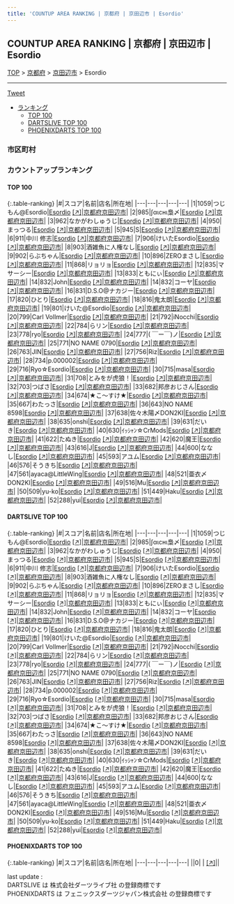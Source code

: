 ```yaml
---
title: 'COUNTUP AREA RANKING | 京都府 | 京田辺市 | Esordio'
---
```

## COUNTUP AREA RANKING | 京都府 | 京田辺市 | Esordio

[TOP](/darts/rank/) > [京都府](/darts/rank/京都府/) > [京田辺市](/darts/rank/京都府/京田辺市/) > Esordio

___

<a href="https://twitter.com/share?ref_src=twsrc%5Etfw" data-text="COUNTUP AREA RANKING | 京都府京田辺市Esordio" class="twitter-share-button" data-hashtags="DARTSLIVE,PHOENIXDARTS,darts,ダーツ" data-show-count="false">Tweet</a>

* [ランキング](#カウントアップランキング)
    * [TOP 100](#top-100)
    * [DARTSLIVE TOP 100](#dartslive-top-100)
    * [PHOENIXDARTS TOP 100](#phoenixdarts-top-100)

### 市区町村

<ul>

</ul>

### カウントアップランキング

#### TOP 100



{:.table-ranking}
|#|スコア|名前|店名|所在地|
|---|---|---|---|---|
|1|1059|<span class="rank-name-dl">つじもん@Esordio</span>|<a href="/darts/rank/shops/22d87ec6c621e9690d9b047a20a7ba1e.html">Esordio</a> <a href="https://search.dartslive.com/jp/shop/22d87ec6c621e9690d9b047a20a7ba1e">[↗]</a>|<a href="/darts/rank/京都府/京田辺市">京都府京田辺市</a>|
|2|985|<span class="rank-name-dl">∫αιснι梟〆</span>|<a href="/darts/rank/shops/22d87ec6c621e9690d9b047a20a7ba1e.html">Esordio</a> <a href="https://search.dartslive.com/jp/shop/22d87ec6c621e9690d9b047a20a7ba1e">[↗]</a>|<a href="/darts/rank/京都府/京田辺市">京都府京田辺市</a>|
|3|962|<span class="rank-name-dl">なかがわしゅうじ</span>|<a href="/darts/rank/shops/22d87ec6c621e9690d9b047a20a7ba1e.html">Esordio</a> <a href="https://search.dartslive.com/jp/shop/22d87ec6c621e9690d9b047a20a7ba1e">[↗]</a>|<a href="/darts/rank/京都府/京田辺市">京都府京田辺市</a>|
|4|950|<span class="rank-name-dl">まっつる</span>|<a href="/darts/rank/shops/22d87ec6c621e9690d9b047a20a7ba1e.html">Esordio</a> <a href="https://search.dartslive.com/jp/shop/22d87ec6c621e9690d9b047a20a7ba1e">[↗]</a>|<a href="/darts/rank/京都府/京田辺市">京都府京田辺市</a>|
|5|945|<span class="rank-name-dl">S</span>|<a href="/darts/rank/shops/22d87ec6c621e9690d9b047a20a7ba1e.html">Esordio</a> <a href="https://search.dartslive.com/jp/shop/22d87ec6c621e9690d9b047a20a7ba1e">[↗]</a>|<a href="/darts/rank/京都府/京田辺市">京都府京田辺市</a>|
|6|911|<span class="rank-name-dl">中川 修志</span>|<a href="/darts/rank/shops/22d87ec6c621e9690d9b047a20a7ba1e.html">Esordio</a> <a href="https://search.dartslive.com/jp/shop/22d87ec6c621e9690d9b047a20a7ba1e">[↗]</a>|<a href="/darts/rank/京都府/京田辺市">京都府京田辺市</a>|
|7|906|<span class="rank-name-dl">けいたEsordio</span>|<a href="/darts/rank/shops/22d87ec6c621e9690d9b047a20a7ba1e.html">Esordio</a> <a href="https://search.dartslive.com/jp/shop/22d87ec6c621e9690d9b047a20a7ba1e">[↗]</a>|<a href="/darts/rank/京都府/京田辺市">京都府京田辺市</a>|
|8|903|<span class="rank-name-dl">酒雑魚に人権なし</span>|<a href="/darts/rank/shops/22d87ec6c621e9690d9b047a20a7ba1e.html">Esordio</a> <a href="https://search.dartslive.com/jp/shop/22d87ec6c621e9690d9b047a20a7ba1e">[↗]</a>|<a href="/darts/rank/京都府/京田辺市">京都府京田辺市</a>|
|9|902|<span class="rank-name-dl">らぶちゃん</span>|<a href="/darts/rank/shops/22d87ec6c621e9690d9b047a20a7ba1e.html">Esordio</a> <a href="https://search.dartslive.com/jp/shop/22d87ec6c621e9690d9b047a20a7ba1e">[↗]</a>|<a href="/darts/rank/京都府/京田辺市">京都府京田辺市</a>|
|10|896|<span class="rank-name-dl">ZEROまさし</span>|<a href="/darts/rank/shops/22d87ec6c621e9690d9b047a20a7ba1e.html">Esordio</a> <a href="https://search.dartslive.com/jp/shop/22d87ec6c621e9690d9b047a20a7ba1e">[↗]</a>|<a href="/darts/rank/京都府/京田辺市">京都府京田辺市</a>|
|11|868|<span class="rank-name-dl">リョリョ</span>|<a href="/darts/rank/shops/22d87ec6c621e9690d9b047a20a7ba1e.html">Esordio</a> <a href="https://search.dartslive.com/jp/shop/22d87ec6c621e9690d9b047a20a7ba1e">[↗]</a>|<a href="/darts/rank/京都府/京田辺市">京都府京田辺市</a>|
|12|835|<span class="rank-name-dl">マサーシー</span>|<a href="/darts/rank/shops/22d87ec6c621e9690d9b047a20a7ba1e.html">Esordio</a> <a href="https://search.dartslive.com/jp/shop/22d87ec6c621e9690d9b047a20a7ba1e">[↗]</a>|<a href="/darts/rank/京都府/京田辺市">京都府京田辺市</a>|
|13|833|<span class="rank-name-dl">ともにぃ</span>|<a href="/darts/rank/shops/22d87ec6c621e9690d9b047a20a7ba1e.html">Esordio</a> <a href="https://search.dartslive.com/jp/shop/22d87ec6c621e9690d9b047a20a7ba1e">[↗]</a>|<a href="/darts/rank/京都府/京田辺市">京都府京田辺市</a>|
|14|832|<span class="rank-name-dl">John</span>|<a href="/darts/rank/shops/22d87ec6c621e9690d9b047a20a7ba1e.html">Esordio</a> <a href="https://search.dartslive.com/jp/shop/22d87ec6c621e9690d9b047a20a7ba1e">[↗]</a>|<a href="/darts/rank/京都府/京田辺市">京都府京田辺市</a>|
|14|832|<span class="rank-name-dl">コーヤ</span>|<a href="/darts/rank/shops/22d87ec6c621e9690d9b047a20a7ba1e.html">Esordio</a> <a href="https://search.dartslive.com/jp/shop/22d87ec6c621e9690d9b047a20a7ba1e">[↗]</a>|<a href="/darts/rank/京都府/京田辺市">京都府京田辺市</a>|
|16|831|<span class="rank-name-dl">D.S.O@ナカジー</span>|<a href="/darts/rank/shops/22d87ec6c621e9690d9b047a20a7ba1e.html">Esordio</a> <a href="https://search.dartslive.com/jp/shop/22d87ec6c621e9690d9b047a20a7ba1e">[↗]</a>|<a href="/darts/rank/京都府/京田辺市">京都府京田辺市</a>|
|17|820|<span class="rank-name-dl">ひとり</span>|<a href="/darts/rank/shops/22d87ec6c621e9690d9b047a20a7ba1e.html">Esordio</a> <a href="https://search.dartslive.com/jp/shop/22d87ec6c621e9690d9b047a20a7ba1e">[↗]</a>|<a href="/darts/rank/京都府/京田辺市">京都府京田辺市</a>|
|18|816|<span class="rank-name-dl">鬼太朗</span>|<a href="/darts/rank/shops/22d87ec6c621e9690d9b047a20a7ba1e.html">Esordio</a> <a href="https://search.dartslive.com/jp/shop/22d87ec6c621e9690d9b047a20a7ba1e">[↗]</a>|<a href="/darts/rank/京都府/京田辺市">京都府京田辺市</a>|
|19|801|<span class="rank-name-dl">けいた@Esordio</span>|<a href="/darts/rank/shops/22d87ec6c621e9690d9b047a20a7ba1e.html">Esordio</a> <a href="https://search.dartslive.com/jp/shop/22d87ec6c621e9690d9b047a20a7ba1e">[↗]</a>|<a href="/darts/rank/京都府/京田辺市">京都府京田辺市</a>|
|20|799|<span class="rank-name-dl">Carl Vollmer</span>|<a href="/darts/rank/shops/22d87ec6c621e9690d9b047a20a7ba1e.html">Esordio</a> <a href="https://search.dartslive.com/jp/shop/22d87ec6c621e9690d9b047a20a7ba1e">[↗]</a>|<a href="/darts/rank/京都府/京田辺市">京都府京田辺市</a>|
|21|792|<span class="rank-name-dl">iNocchi</span>|<a href="/darts/rank/shops/22d87ec6c621e9690d9b047a20a7ba1e.html">Esordio</a> <a href="https://search.dartslive.com/jp/shop/22d87ec6c621e9690d9b047a20a7ba1e">[↗]</a>|<a href="/darts/rank/京都府/京田辺市">京都府京田辺市</a>|
|22|784|<span class="rank-name-dl">らリン</span>|<a href="/darts/rank/shops/22d87ec6c621e9690d9b047a20a7ba1e.html">Esordio</a> <a href="https://search.dartslive.com/jp/shop/22d87ec6c621e9690d9b047a20a7ba1e">[↗]</a>|<a href="/darts/rank/京都府/京田辺市">京都府京田辺市</a>|
|23|778|<span class="rank-name-dl">ryo</span>|<a href="/darts/rank/shops/22d87ec6c621e9690d9b047a20a7ba1e.html">Esordio</a> <a href="https://search.dartslive.com/jp/shop/22d87ec6c621e9690d9b047a20a7ba1e">[↗]</a>|<a href="/darts/rank/京都府/京田辺市">京都府京田辺市</a>|
|24|777|<span class="rank-name-dl">( ￣ー￣)ノ</span>|<a href="/darts/rank/shops/22d87ec6c621e9690d9b047a20a7ba1e.html">Esordio</a> <a href="https://search.dartslive.com/jp/shop/22d87ec6c621e9690d9b047a20a7ba1e">[↗]</a>|<a href="/darts/rank/京都府/京田辺市">京都府京田辺市</a>|
|25|771|<span class="rank-name-dl">NO NAME 0790</span>|<a href="/darts/rank/shops/22d87ec6c621e9690d9b047a20a7ba1e.html">Esordio</a> <a href="https://search.dartslive.com/jp/shop/22d87ec6c621e9690d9b047a20a7ba1e">[↗]</a>|<a href="/darts/rank/京都府/京田辺市">京都府京田辺市</a>|
|26|763|<span class="rank-name-dl">JIN</span>|<a href="/darts/rank/shops/22d87ec6c621e9690d9b047a20a7ba1e.html">Esordio</a> <a href="https://search.dartslive.com/jp/shop/22d87ec6c621e9690d9b047a20a7ba1e">[↗]</a>|<a href="/darts/rank/京都府/京田辺市">京都府京田辺市</a>|
|27|756|<span class="rank-name-dl">Riz</span>|<a href="/darts/rank/shops/22d87ec6c621e9690d9b047a20a7ba1e.html">Esordio</a> <a href="https://search.dartslive.com/jp/shop/22d87ec6c621e9690d9b047a20a7ba1e">[↗]</a>|<a href="/darts/rank/京都府/京田辺市">京都府京田辺市</a>|
|28|734|<span class="rank-name-dl">p.000002</span>|<a href="/darts/rank/shops/22d87ec6c621e9690d9b047a20a7ba1e.html">Esordio</a> <a href="https://search.dartslive.com/jp/shop/22d87ec6c621e9690d9b047a20a7ba1e">[↗]</a>|<a href="/darts/rank/京都府/京田辺市">京都府京田辺市</a>|
|29|716|<span class="rank-name-dl">Ryo☆Esordio</span>|<a href="/darts/rank/shops/22d87ec6c621e9690d9b047a20a7ba1e.html">Esordio</a> <a href="https://search.dartslive.com/jp/shop/22d87ec6c621e9690d9b047a20a7ba1e">[↗]</a>|<a href="/darts/rank/京都府/京田辺市">京都府京田辺市</a>|
|30|715|<span class="rank-name-dl">masa</span>|<a href="/darts/rank/shops/22d87ec6c621e9690d9b047a20a7ba1e.html">Esordio</a> <a href="https://search.dartslive.com/jp/shop/22d87ec6c621e9690d9b047a20a7ba1e">[↗]</a>|<a href="/darts/rank/京都府/京田辺市">京都府京田辺市</a>|
|31|708|<span class="rank-name-dl">とみをが虎狼！</span>|<a href="/darts/rank/shops/22d87ec6c621e9690d9b047a20a7ba1e.html">Esordio</a> <a href="https://search.dartslive.com/jp/shop/22d87ec6c621e9690d9b047a20a7ba1e">[↗]</a>|<a href="/darts/rank/京都府/京田辺市">京都府京田辺市</a>|
|32|703|<span class="rank-name-dl">つばさ</span>|<a href="/darts/rank/shops/22d87ec6c621e9690d9b047a20a7ba1e.html">Esordio</a> <a href="https://search.dartslive.com/jp/shop/22d87ec6c621e9690d9b047a20a7ba1e">[↗]</a>|<a href="/darts/rank/京都府/京田辺市">京都府京田辺市</a>|
|33|682|<span class="rank-name-dl">邦彦おじさん</span>|<a href="/darts/rank/shops/22d87ec6c621e9690d9b047a20a7ba1e.html">Esordio</a> <a href="https://search.dartslive.com/jp/shop/22d87ec6c621e9690d9b047a20a7ba1e">[↗]</a>|<a href="/darts/rank/京都府/京田辺市">京都府京田辺市</a>|
|34|674|<span class="rank-name-dl">★こ～すけ★</span>|<a href="/darts/rank/shops/22d87ec6c621e9690d9b047a20a7ba1e.html">Esordio</a> <a href="https://search.dartslive.com/jp/shop/22d87ec6c621e9690d9b047a20a7ba1e">[↗]</a>|<a href="/darts/rank/京都府/京田辺市">京都府京田辺市</a>|
|35|667|<span class="rank-name-dl">わたっさ</span>|<a href="/darts/rank/shops/22d87ec6c621e9690d9b047a20a7ba1e.html">Esordio</a> <a href="https://search.dartslive.com/jp/shop/22d87ec6c621e9690d9b047a20a7ba1e">[↗]</a>|<a href="/darts/rank/京都府/京田辺市">京都府京田辺市</a>|
|36|643|<span class="rank-name-dl">NO NAME 8598</span>|<a href="/darts/rank/shops/22d87ec6c621e9690d9b047a20a7ba1e.html">Esordio</a> <a href="https://search.dartslive.com/jp/shop/22d87ec6c621e9690d9b047a20a7ba1e">[↗]</a>|<a href="/darts/rank/京都府/京田辺市">京都府京田辺市</a>|
|37|638|<span class="rank-name-dl">佐々木陽〆DON2KI</span>|<a href="/darts/rank/shops/22d87ec6c621e9690d9b047a20a7ba1e.html">Esordio</a> <a href="https://search.dartslive.com/jp/shop/22d87ec6c621e9690d9b047a20a7ba1e">[↗]</a>|<a href="/darts/rank/京都府/京田辺市">京都府京田辺市</a>|
|38|635|<span class="rank-name-dl">onshi</span>|<a href="/darts/rank/shops/22d87ec6c621e9690d9b047a20a7ba1e.html">Esordio</a> <a href="https://search.dartslive.com/jp/shop/22d87ec6c621e9690d9b047a20a7ba1e">[↗]</a>|<a href="/darts/rank/京都府/京田辺市">京都府京田辺市</a>|
|39|631|<span class="rank-name-dl">だいき</span>|<a href="/darts/rank/shops/22d87ec6c621e9690d9b047a20a7ba1e.html">Esordio</a> <a href="https://search.dartslive.com/jp/shop/22d87ec6c621e9690d9b047a20a7ba1e">[↗]</a>|<a href="/darts/rank/京都府/京田辺市">京都府京田辺市</a>|
|40|630|<span class="rank-name-dl">ｲｯｼｬﾝ☆CrMods</span>|<a href="/darts/rank/shops/22d87ec6c621e9690d9b047a20a7ba1e.html">Esordio</a> <a href="https://search.dartslive.com/jp/shop/22d87ec6c621e9690d9b047a20a7ba1e">[↗]</a>|<a href="/darts/rank/京都府/京田辺市">京都府京田辺市</a>|
|41|622|<span class="rank-name-dl">たぬき</span>|<a href="/darts/rank/shops/22d87ec6c621e9690d9b047a20a7ba1e.html">Esordio</a> <a href="https://search.dartslive.com/jp/shop/22d87ec6c621e9690d9b047a20a7ba1e">[↗]</a>|<a href="/darts/rank/京都府/京田辺市">京都府京田辺市</a>|
|42|620|<span class="rank-name-dl">魔王</span>|<a href="/darts/rank/shops/22d87ec6c621e9690d9b047a20a7ba1e.html">Esordio</a> <a href="https://search.dartslive.com/jp/shop/22d87ec6c621e9690d9b047a20a7ba1e">[↗]</a>|<a href="/darts/rank/京都府/京田辺市">京都府京田辺市</a>|
|43|616|<span class="rank-name-dl">J</span>|<a href="/darts/rank/shops/22d87ec6c621e9690d9b047a20a7ba1e.html">Esordio</a> <a href="https://search.dartslive.com/jp/shop/22d87ec6c621e9690d9b047a20a7ba1e">[↗]</a>|<a href="/darts/rank/京都府/京田辺市">京都府京田辺市</a>|
|44|600|<span class="rank-name-dl">ななし</span>|<a href="/darts/rank/shops/22d87ec6c621e9690d9b047a20a7ba1e.html">Esordio</a> <a href="https://search.dartslive.com/jp/shop/22d87ec6c621e9690d9b047a20a7ba1e">[↗]</a>|<a href="/darts/rank/京都府/京田辺市">京都府京田辺市</a>|
|45|593|<span class="rank-name-dl">アユム</span>|<a href="/darts/rank/shops/22d87ec6c621e9690d9b047a20a7ba1e.html">Esordio</a> <a href="https://search.dartslive.com/jp/shop/22d87ec6c621e9690d9b047a20a7ba1e">[↗]</a>|<a href="/darts/rank/京都府/京田辺市">京都府京田辺市</a>|
|46|576|<span class="rank-name-dl">そうきち</span>|<a href="/darts/rank/shops/22d87ec6c621e9690d9b047a20a7ba1e.html">Esordio</a> <a href="https://search.dartslive.com/jp/shop/22d87ec6c621e9690d9b047a20a7ba1e">[↗]</a>|<a href="/darts/rank/京都府/京田辺市">京都府京田辺市</a>|
|47|561|<span class="rank-name-dl">ayaca@LittleWing</span>|<a href="/darts/rank/shops/22d87ec6c621e9690d9b047a20a7ba1e.html">Esordio</a> <a href="https://search.dartslive.com/jp/shop/22d87ec6c621e9690d9b047a20a7ba1e">[↗]</a>|<a href="/darts/rank/京都府/京田辺市">京都府京田辺市</a>|
|48|521|<span class="rank-name-dl">亜衣〆DON2KI</span>|<a href="/darts/rank/shops/22d87ec6c621e9690d9b047a20a7ba1e.html">Esordio</a> <a href="https://search.dartslive.com/jp/shop/22d87ec6c621e9690d9b047a20a7ba1e">[↗]</a>|<a href="/darts/rank/京都府/京田辺市">京都府京田辺市</a>|
|49|516|<span class="rank-name-dl">Mu</span>|<a href="/darts/rank/shops/22d87ec6c621e9690d9b047a20a7ba1e.html">Esordio</a> <a href="https://search.dartslive.com/jp/shop/22d87ec6c621e9690d9b047a20a7ba1e">[↗]</a>|<a href="/darts/rank/京都府/京田辺市">京都府京田辺市</a>|
|50|509|<span class="rank-name-dl">yu-ko</span>|<a href="/darts/rank/shops/22d87ec6c621e9690d9b047a20a7ba1e.html">Esordio</a> <a href="https://search.dartslive.com/jp/shop/22d87ec6c621e9690d9b047a20a7ba1e">[↗]</a>|<a href="/darts/rank/京都府/京田辺市">京都府京田辺市</a>|
|51|449|<span class="rank-name-dl">Haku</span>|<a href="/darts/rank/shops/22d87ec6c621e9690d9b047a20a7ba1e.html">Esordio</a> <a href="https://search.dartslive.com/jp/shop/22d87ec6c621e9690d9b047a20a7ba1e">[↗]</a>|<a href="/darts/rank/京都府/京田辺市">京都府京田辺市</a>|
|52|288|<span class="rank-name-dl">yui</span>|<a href="/darts/rank/shops/22d87ec6c621e9690d9b047a20a7ba1e.html">Esordio</a> <a href="https://search.dartslive.com/jp/shop/22d87ec6c621e9690d9b047a20a7ba1e">[↗]</a>|<a href="/darts/rank/京都府/京田辺市">京都府京田辺市</a>|


#### DARTSLIVE TOP 100



{:.table-ranking}
|#|スコア|名前|店名|所在地|
|---|---|---|---|---|
|1|1059|<span class="rank-name-dl">つじもん@Esordio</span>|<a href="/darts/rank/shops/22d87ec6c621e9690d9b047a20a7ba1e.html">Esordio</a> <a href="https://search.dartslive.com/jp/shop/22d87ec6c621e9690d9b047a20a7ba1e">[↗]</a>|<a href="/darts/rank/京都府/京田辺市">京都府京田辺市</a>|
|2|985|<span class="rank-name-dl">∫αιснι梟〆</span>|<a href="/darts/rank/shops/22d87ec6c621e9690d9b047a20a7ba1e.html">Esordio</a> <a href="https://search.dartslive.com/jp/shop/22d87ec6c621e9690d9b047a20a7ba1e">[↗]</a>|<a href="/darts/rank/京都府/京田辺市">京都府京田辺市</a>|
|3|962|<span class="rank-name-dl">なかがわしゅうじ</span>|<a href="/darts/rank/shops/22d87ec6c621e9690d9b047a20a7ba1e.html">Esordio</a> <a href="https://search.dartslive.com/jp/shop/22d87ec6c621e9690d9b047a20a7ba1e">[↗]</a>|<a href="/darts/rank/京都府/京田辺市">京都府京田辺市</a>|
|4|950|<span class="rank-name-dl">まっつる</span>|<a href="/darts/rank/shops/22d87ec6c621e9690d9b047a20a7ba1e.html">Esordio</a> <a href="https://search.dartslive.com/jp/shop/22d87ec6c621e9690d9b047a20a7ba1e">[↗]</a>|<a href="/darts/rank/京都府/京田辺市">京都府京田辺市</a>|
|5|945|<span class="rank-name-dl">S</span>|<a href="/darts/rank/shops/22d87ec6c621e9690d9b047a20a7ba1e.html">Esordio</a> <a href="https://search.dartslive.com/jp/shop/22d87ec6c621e9690d9b047a20a7ba1e">[↗]</a>|<a href="/darts/rank/京都府/京田辺市">京都府京田辺市</a>|
|6|911|<span class="rank-name-dl">中川 修志</span>|<a href="/darts/rank/shops/22d87ec6c621e9690d9b047a20a7ba1e.html">Esordio</a> <a href="https://search.dartslive.com/jp/shop/22d87ec6c621e9690d9b047a20a7ba1e">[↗]</a>|<a href="/darts/rank/京都府/京田辺市">京都府京田辺市</a>|
|7|906|<span class="rank-name-dl">けいたEsordio</span>|<a href="/darts/rank/shops/22d87ec6c621e9690d9b047a20a7ba1e.html">Esordio</a> <a href="https://search.dartslive.com/jp/shop/22d87ec6c621e9690d9b047a20a7ba1e">[↗]</a>|<a href="/darts/rank/京都府/京田辺市">京都府京田辺市</a>|
|8|903|<span class="rank-name-dl">酒雑魚に人権なし</span>|<a href="/darts/rank/shops/22d87ec6c621e9690d9b047a20a7ba1e.html">Esordio</a> <a href="https://search.dartslive.com/jp/shop/22d87ec6c621e9690d9b047a20a7ba1e">[↗]</a>|<a href="/darts/rank/京都府/京田辺市">京都府京田辺市</a>|
|9|902|<span class="rank-name-dl">らぶちゃん</span>|<a href="/darts/rank/shops/22d87ec6c621e9690d9b047a20a7ba1e.html">Esordio</a> <a href="https://search.dartslive.com/jp/shop/22d87ec6c621e9690d9b047a20a7ba1e">[↗]</a>|<a href="/darts/rank/京都府/京田辺市">京都府京田辺市</a>|
|10|896|<span class="rank-name-dl">ZEROまさし</span>|<a href="/darts/rank/shops/22d87ec6c621e9690d9b047a20a7ba1e.html">Esordio</a> <a href="https://search.dartslive.com/jp/shop/22d87ec6c621e9690d9b047a20a7ba1e">[↗]</a>|<a href="/darts/rank/京都府/京田辺市">京都府京田辺市</a>|
|11|868|<span class="rank-name-dl">リョリョ</span>|<a href="/darts/rank/shops/22d87ec6c621e9690d9b047a20a7ba1e.html">Esordio</a> <a href="https://search.dartslive.com/jp/shop/22d87ec6c621e9690d9b047a20a7ba1e">[↗]</a>|<a href="/darts/rank/京都府/京田辺市">京都府京田辺市</a>|
|12|835|<span class="rank-name-dl">マサーシー</span>|<a href="/darts/rank/shops/22d87ec6c621e9690d9b047a20a7ba1e.html">Esordio</a> <a href="https://search.dartslive.com/jp/shop/22d87ec6c621e9690d9b047a20a7ba1e">[↗]</a>|<a href="/darts/rank/京都府/京田辺市">京都府京田辺市</a>|
|13|833|<span class="rank-name-dl">ともにぃ</span>|<a href="/darts/rank/shops/22d87ec6c621e9690d9b047a20a7ba1e.html">Esordio</a> <a href="https://search.dartslive.com/jp/shop/22d87ec6c621e9690d9b047a20a7ba1e">[↗]</a>|<a href="/darts/rank/京都府/京田辺市">京都府京田辺市</a>|
|14|832|<span class="rank-name-dl">John</span>|<a href="/darts/rank/shops/22d87ec6c621e9690d9b047a20a7ba1e.html">Esordio</a> <a href="https://search.dartslive.com/jp/shop/22d87ec6c621e9690d9b047a20a7ba1e">[↗]</a>|<a href="/darts/rank/京都府/京田辺市">京都府京田辺市</a>|
|14|832|<span class="rank-name-dl">コーヤ</span>|<a href="/darts/rank/shops/22d87ec6c621e9690d9b047a20a7ba1e.html">Esordio</a> <a href="https://search.dartslive.com/jp/shop/22d87ec6c621e9690d9b047a20a7ba1e">[↗]</a>|<a href="/darts/rank/京都府/京田辺市">京都府京田辺市</a>|
|16|831|<span class="rank-name-dl">D.S.O@ナカジー</span>|<a href="/darts/rank/shops/22d87ec6c621e9690d9b047a20a7ba1e.html">Esordio</a> <a href="https://search.dartslive.com/jp/shop/22d87ec6c621e9690d9b047a20a7ba1e">[↗]</a>|<a href="/darts/rank/京都府/京田辺市">京都府京田辺市</a>|
|17|820|<span class="rank-name-dl">ひとり</span>|<a href="/darts/rank/shops/22d87ec6c621e9690d9b047a20a7ba1e.html">Esordio</a> <a href="https://search.dartslive.com/jp/shop/22d87ec6c621e9690d9b047a20a7ba1e">[↗]</a>|<a href="/darts/rank/京都府/京田辺市">京都府京田辺市</a>|
|18|816|<span class="rank-name-dl">鬼太朗</span>|<a href="/darts/rank/shops/22d87ec6c621e9690d9b047a20a7ba1e.html">Esordio</a> <a href="https://search.dartslive.com/jp/shop/22d87ec6c621e9690d9b047a20a7ba1e">[↗]</a>|<a href="/darts/rank/京都府/京田辺市">京都府京田辺市</a>|
|19|801|<span class="rank-name-dl">けいた@Esordio</span>|<a href="/darts/rank/shops/22d87ec6c621e9690d9b047a20a7ba1e.html">Esordio</a> <a href="https://search.dartslive.com/jp/shop/22d87ec6c621e9690d9b047a20a7ba1e">[↗]</a>|<a href="/darts/rank/京都府/京田辺市">京都府京田辺市</a>|
|20|799|<span class="rank-name-dl">Carl Vollmer</span>|<a href="/darts/rank/shops/22d87ec6c621e9690d9b047a20a7ba1e.html">Esordio</a> <a href="https://search.dartslive.com/jp/shop/22d87ec6c621e9690d9b047a20a7ba1e">[↗]</a>|<a href="/darts/rank/京都府/京田辺市">京都府京田辺市</a>|
|21|792|<span class="rank-name-dl">iNocchi</span>|<a href="/darts/rank/shops/22d87ec6c621e9690d9b047a20a7ba1e.html">Esordio</a> <a href="https://search.dartslive.com/jp/shop/22d87ec6c621e9690d9b047a20a7ba1e">[↗]</a>|<a href="/darts/rank/京都府/京田辺市">京都府京田辺市</a>|
|22|784|<span class="rank-name-dl">らリン</span>|<a href="/darts/rank/shops/22d87ec6c621e9690d9b047a20a7ba1e.html">Esordio</a> <a href="https://search.dartslive.com/jp/shop/22d87ec6c621e9690d9b047a20a7ba1e">[↗]</a>|<a href="/darts/rank/京都府/京田辺市">京都府京田辺市</a>|
|23|778|<span class="rank-name-dl">ryo</span>|<a href="/darts/rank/shops/22d87ec6c621e9690d9b047a20a7ba1e.html">Esordio</a> <a href="https://search.dartslive.com/jp/shop/22d87ec6c621e9690d9b047a20a7ba1e">[↗]</a>|<a href="/darts/rank/京都府/京田辺市">京都府京田辺市</a>|
|24|777|<span class="rank-name-dl">( ￣ー￣)ノ</span>|<a href="/darts/rank/shops/22d87ec6c621e9690d9b047a20a7ba1e.html">Esordio</a> <a href="https://search.dartslive.com/jp/shop/22d87ec6c621e9690d9b047a20a7ba1e">[↗]</a>|<a href="/darts/rank/京都府/京田辺市">京都府京田辺市</a>|
|25|771|<span class="rank-name-dl">NO NAME 0790</span>|<a href="/darts/rank/shops/22d87ec6c621e9690d9b047a20a7ba1e.html">Esordio</a> <a href="https://search.dartslive.com/jp/shop/22d87ec6c621e9690d9b047a20a7ba1e">[↗]</a>|<a href="/darts/rank/京都府/京田辺市">京都府京田辺市</a>|
|26|763|<span class="rank-name-dl">JIN</span>|<a href="/darts/rank/shops/22d87ec6c621e9690d9b047a20a7ba1e.html">Esordio</a> <a href="https://search.dartslive.com/jp/shop/22d87ec6c621e9690d9b047a20a7ba1e">[↗]</a>|<a href="/darts/rank/京都府/京田辺市">京都府京田辺市</a>|
|27|756|<span class="rank-name-dl">Riz</span>|<a href="/darts/rank/shops/22d87ec6c621e9690d9b047a20a7ba1e.html">Esordio</a> <a href="https://search.dartslive.com/jp/shop/22d87ec6c621e9690d9b047a20a7ba1e">[↗]</a>|<a href="/darts/rank/京都府/京田辺市">京都府京田辺市</a>|
|28|734|<span class="rank-name-dl">p.000002</span>|<a href="/darts/rank/shops/22d87ec6c621e9690d9b047a20a7ba1e.html">Esordio</a> <a href="https://search.dartslive.com/jp/shop/22d87ec6c621e9690d9b047a20a7ba1e">[↗]</a>|<a href="/darts/rank/京都府/京田辺市">京都府京田辺市</a>|
|29|716|<span class="rank-name-dl">Ryo☆Esordio</span>|<a href="/darts/rank/shops/22d87ec6c621e9690d9b047a20a7ba1e.html">Esordio</a> <a href="https://search.dartslive.com/jp/shop/22d87ec6c621e9690d9b047a20a7ba1e">[↗]</a>|<a href="/darts/rank/京都府/京田辺市">京都府京田辺市</a>|
|30|715|<span class="rank-name-dl">masa</span>|<a href="/darts/rank/shops/22d87ec6c621e9690d9b047a20a7ba1e.html">Esordio</a> <a href="https://search.dartslive.com/jp/shop/22d87ec6c621e9690d9b047a20a7ba1e">[↗]</a>|<a href="/darts/rank/京都府/京田辺市">京都府京田辺市</a>|
|31|708|<span class="rank-name-dl">とみをが虎狼！</span>|<a href="/darts/rank/shops/22d87ec6c621e9690d9b047a20a7ba1e.html">Esordio</a> <a href="https://search.dartslive.com/jp/shop/22d87ec6c621e9690d9b047a20a7ba1e">[↗]</a>|<a href="/darts/rank/京都府/京田辺市">京都府京田辺市</a>|
|32|703|<span class="rank-name-dl">つばさ</span>|<a href="/darts/rank/shops/22d87ec6c621e9690d9b047a20a7ba1e.html">Esordio</a> <a href="https://search.dartslive.com/jp/shop/22d87ec6c621e9690d9b047a20a7ba1e">[↗]</a>|<a href="/darts/rank/京都府/京田辺市">京都府京田辺市</a>|
|33|682|<span class="rank-name-dl">邦彦おじさん</span>|<a href="/darts/rank/shops/22d87ec6c621e9690d9b047a20a7ba1e.html">Esordio</a> <a href="https://search.dartslive.com/jp/shop/22d87ec6c621e9690d9b047a20a7ba1e">[↗]</a>|<a href="/darts/rank/京都府/京田辺市">京都府京田辺市</a>|
|34|674|<span class="rank-name-dl">★こ～すけ★</span>|<a href="/darts/rank/shops/22d87ec6c621e9690d9b047a20a7ba1e.html">Esordio</a> <a href="https://search.dartslive.com/jp/shop/22d87ec6c621e9690d9b047a20a7ba1e">[↗]</a>|<a href="/darts/rank/京都府/京田辺市">京都府京田辺市</a>|
|35|667|<span class="rank-name-dl">わたっさ</span>|<a href="/darts/rank/shops/22d87ec6c621e9690d9b047a20a7ba1e.html">Esordio</a> <a href="https://search.dartslive.com/jp/shop/22d87ec6c621e9690d9b047a20a7ba1e">[↗]</a>|<a href="/darts/rank/京都府/京田辺市">京都府京田辺市</a>|
|36|643|<span class="rank-name-dl">NO NAME 8598</span>|<a href="/darts/rank/shops/22d87ec6c621e9690d9b047a20a7ba1e.html">Esordio</a> <a href="https://search.dartslive.com/jp/shop/22d87ec6c621e9690d9b047a20a7ba1e">[↗]</a>|<a href="/darts/rank/京都府/京田辺市">京都府京田辺市</a>|
|37|638|<span class="rank-name-dl">佐々木陽〆DON2KI</span>|<a href="/darts/rank/shops/22d87ec6c621e9690d9b047a20a7ba1e.html">Esordio</a> <a href="https://search.dartslive.com/jp/shop/22d87ec6c621e9690d9b047a20a7ba1e">[↗]</a>|<a href="/darts/rank/京都府/京田辺市">京都府京田辺市</a>|
|38|635|<span class="rank-name-dl">onshi</span>|<a href="/darts/rank/shops/22d87ec6c621e9690d9b047a20a7ba1e.html">Esordio</a> <a href="https://search.dartslive.com/jp/shop/22d87ec6c621e9690d9b047a20a7ba1e">[↗]</a>|<a href="/darts/rank/京都府/京田辺市">京都府京田辺市</a>|
|39|631|<span class="rank-name-dl">だいき</span>|<a href="/darts/rank/shops/22d87ec6c621e9690d9b047a20a7ba1e.html">Esordio</a> <a href="https://search.dartslive.com/jp/shop/22d87ec6c621e9690d9b047a20a7ba1e">[↗]</a>|<a href="/darts/rank/京都府/京田辺市">京都府京田辺市</a>|
|40|630|<span class="rank-name-dl">ｲｯｼｬﾝ☆CrMods</span>|<a href="/darts/rank/shops/22d87ec6c621e9690d9b047a20a7ba1e.html">Esordio</a> <a href="https://search.dartslive.com/jp/shop/22d87ec6c621e9690d9b047a20a7ba1e">[↗]</a>|<a href="/darts/rank/京都府/京田辺市">京都府京田辺市</a>|
|41|622|<span class="rank-name-dl">たぬき</span>|<a href="/darts/rank/shops/22d87ec6c621e9690d9b047a20a7ba1e.html">Esordio</a> <a href="https://search.dartslive.com/jp/shop/22d87ec6c621e9690d9b047a20a7ba1e">[↗]</a>|<a href="/darts/rank/京都府/京田辺市">京都府京田辺市</a>|
|42|620|<span class="rank-name-dl">魔王</span>|<a href="/darts/rank/shops/22d87ec6c621e9690d9b047a20a7ba1e.html">Esordio</a> <a href="https://search.dartslive.com/jp/shop/22d87ec6c621e9690d9b047a20a7ba1e">[↗]</a>|<a href="/darts/rank/京都府/京田辺市">京都府京田辺市</a>|
|43|616|<span class="rank-name-dl">J</span>|<a href="/darts/rank/shops/22d87ec6c621e9690d9b047a20a7ba1e.html">Esordio</a> <a href="https://search.dartslive.com/jp/shop/22d87ec6c621e9690d9b047a20a7ba1e">[↗]</a>|<a href="/darts/rank/京都府/京田辺市">京都府京田辺市</a>|
|44|600|<span class="rank-name-dl">ななし</span>|<a href="/darts/rank/shops/22d87ec6c621e9690d9b047a20a7ba1e.html">Esordio</a> <a href="https://search.dartslive.com/jp/shop/22d87ec6c621e9690d9b047a20a7ba1e">[↗]</a>|<a href="/darts/rank/京都府/京田辺市">京都府京田辺市</a>|
|45|593|<span class="rank-name-dl">アユム</span>|<a href="/darts/rank/shops/22d87ec6c621e9690d9b047a20a7ba1e.html">Esordio</a> <a href="https://search.dartslive.com/jp/shop/22d87ec6c621e9690d9b047a20a7ba1e">[↗]</a>|<a href="/darts/rank/京都府/京田辺市">京都府京田辺市</a>|
|46|576|<span class="rank-name-dl">そうきち</span>|<a href="/darts/rank/shops/22d87ec6c621e9690d9b047a20a7ba1e.html">Esordio</a> <a href="https://search.dartslive.com/jp/shop/22d87ec6c621e9690d9b047a20a7ba1e">[↗]</a>|<a href="/darts/rank/京都府/京田辺市">京都府京田辺市</a>|
|47|561|<span class="rank-name-dl">ayaca@LittleWing</span>|<a href="/darts/rank/shops/22d87ec6c621e9690d9b047a20a7ba1e.html">Esordio</a> <a href="https://search.dartslive.com/jp/shop/22d87ec6c621e9690d9b047a20a7ba1e">[↗]</a>|<a href="/darts/rank/京都府/京田辺市">京都府京田辺市</a>|
|48|521|<span class="rank-name-dl">亜衣〆DON2KI</span>|<a href="/darts/rank/shops/22d87ec6c621e9690d9b047a20a7ba1e.html">Esordio</a> <a href="https://search.dartslive.com/jp/shop/22d87ec6c621e9690d9b047a20a7ba1e">[↗]</a>|<a href="/darts/rank/京都府/京田辺市">京都府京田辺市</a>|
|49|516|<span class="rank-name-dl">Mu</span>|<a href="/darts/rank/shops/22d87ec6c621e9690d9b047a20a7ba1e.html">Esordio</a> <a href="https://search.dartslive.com/jp/shop/22d87ec6c621e9690d9b047a20a7ba1e">[↗]</a>|<a href="/darts/rank/京都府/京田辺市">京都府京田辺市</a>|
|50|509|<span class="rank-name-dl">yu-ko</span>|<a href="/darts/rank/shops/22d87ec6c621e9690d9b047a20a7ba1e.html">Esordio</a> <a href="https://search.dartslive.com/jp/shop/22d87ec6c621e9690d9b047a20a7ba1e">[↗]</a>|<a href="/darts/rank/京都府/京田辺市">京都府京田辺市</a>|
|51|449|<span class="rank-name-dl">Haku</span>|<a href="/darts/rank/shops/22d87ec6c621e9690d9b047a20a7ba1e.html">Esordio</a> <a href="https://search.dartslive.com/jp/shop/22d87ec6c621e9690d9b047a20a7ba1e">[↗]</a>|<a href="/darts/rank/京都府/京田辺市">京都府京田辺市</a>|
|52|288|<span class="rank-name-dl">yui</span>|<a href="/darts/rank/shops/22d87ec6c621e9690d9b047a20a7ba1e.html">Esordio</a> <a href="https://search.dartslive.com/jp/shop/22d87ec6c621e9690d9b047a20a7ba1e">[↗]</a>|<a href="/darts/rank/京都府/京田辺市">京都府京田辺市</a>|


#### PHOENIXDARTS TOP 100



{:.table-ranking}
|#|スコア|名前|店名|所在地|
|---|---|---|---|---|
||0|<span class="rank-name-dl"> </span>|<a href="/darts/rank/shops/.html"></a> <a href="">[↗]</a>|<a href="/darts/rank//"></a>|


<div class="footer border-top border-gray-light mt-5 pt-3 text-right text-gray">
    last update : <span style="font-weight: italic" id="foot_last_modified"></span><br />
    DARTSLIVE は 株式会社ダーツライブ社 の登録商標です<br />
    PHOENIXDARTS は フェニックスダーツジャパン株式会社 の登録商標です<br />
</div>

<script src="https://cdnjs.cloudflare.com/ajax/libs/jquery.tablesorter/2.31.3/js/jquery.tablesorter.min.js" integrity="sha512-qzgd5cYSZcosqpzpn7zF2ZId8f/8CHmFKZ8j7mU4OUXTNRd5g+ZHBPsgKEwoqxCtdQvExE5LprwwPAgoicguNg==" crossorigin="anonymous" referrerpolicy="no-referrer"></script>
<link rel="stylesheet" href="https://cdnjs.cloudflare.com/ajax/libs/jquery.tablesorter/2.31.3/css/theme.default.min.css" integrity="sha512-wghhOJkjQX0Lh3NSWvNKeZ0ZpNn+SPVXX1Qyc9OCaogADktxrBiBdKGDoqVUOyhStvMBmJQ8ZdMHiR3wuEq8+w==" crossorigin="anonymous" referrerpolicy="no-referrer" />
<script>
$(function() {
    $(".table-ranking").tablesorter({sortList:[[0, 0]]});
    $("#foot_last_modified").text(formatDate(new Date(document.lastModified), 'yyyy-MM-dd HH:mm:ss'));
});
</script>

<script async src="https://platform.twitter.com/widgets.js" charset="utf-8"></script>